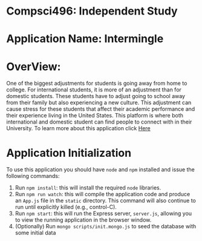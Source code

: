 # Compsci496: Independent Study

# Application Name: Intermingle

# OverView:
One of the biggest adjustments for students is going away from home to college. For international students, it is more of an adjustment than for domestic students. These students have to adjust going to school away from their family but also experiencing a new culture. This adjustment can cause stress for these students that affect their academic performance and their experience living in the United States. This platform is where both international and domestic student can find people to connect with in their University. To learn more about this application click [Here](About.md)


# Application Initialization

To use this application you should have `node` and `npm` installed and issue the following commands:

1. Run `npm install`: this will install the required `node` libraries.
2. Run `npm run watch`: this will compile the application code and produce an `App.js` file in the `static` directory. This command will also continue to run until explicitly killed (e.g., control-C).
3. Run `npm start`: this will run the Express server, `server.js`, allowing you to view the running application in the browser window.
4. (Optionally) Run `mongo scripts/init.mongo.js` to seed the database with some initial data

